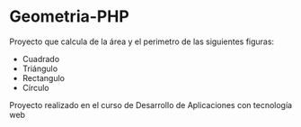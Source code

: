 # Geometria-PHP


Proyecto que calcula de la área y el perimetro de las siguientes figuras:

* Cuadrado
* Triángulo
* Rectangulo
* Círculo


Proyecto realizado en el curso de Desarrollo de Aplicaciones con tecnología web
